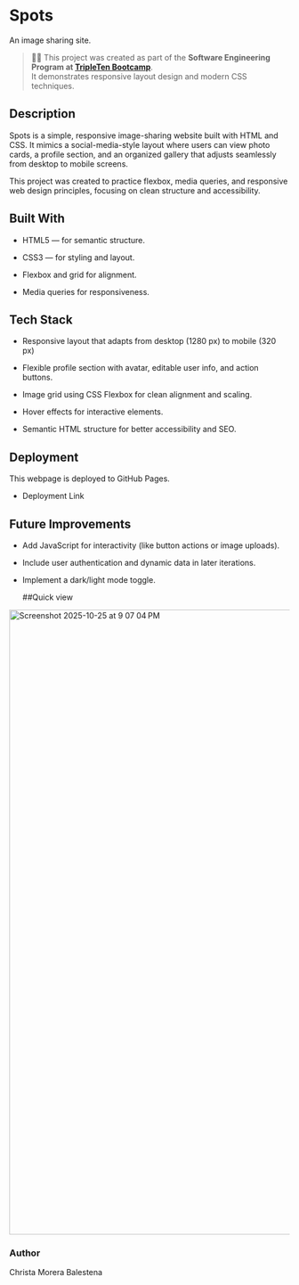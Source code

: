 # Spots

An image sharing site.

> 🧑‍💻 This project was created as part of the **Software Engineering Program at [TripleTen Bootcamp](https://tripleten.com/)**.  
> It demonstrates responsive layout design and modern CSS techniques.

## Description

Spots is a simple, responsive image-sharing website built with HTML and CSS.
It mimics a social-media-style layout where users can view photo cards, a profile section, and an organized gallery that adjusts seamlessly from desktop to mobile screens.

This project was created to practice flexbox, media queries, and responsive web design principles, focusing on clean structure and accessibility.

## Built With

- HTML5 — for semantic structure.

- CSS3 — for styling and layout.

- Flexbox and grid for alignment.

- Media queries for responsiveness.

## Tech Stack

- Responsive layout that adapts from desktop (1280 px) to mobile (320 px)

- Flexible profile section with avatar, editable user info, and action buttons.

- Image grid using CSS Flexbox for clean alignment and scaling.

- Hover effects for interactive elements.

- Semantic HTML structure for better accessibility and SEO.

## Deployment

This webpage is deployed to GitHub Pages.

- Deployment Link

## Future Improvements

- Add JavaScript for interactivity (like button actions or image uploads).

- Include user authentication and dynamic data in later iterations.

- Implement a dark/light mode toggle.

  ##Quick view

<img width="1238" height="1122" alt="Screenshot 2025-10-25 at 9 07 04 PM" src="https://github.com/user-attachments/assets/b2d2c5c7-23ab-4bcb-b6cb-377d5ae93a61" />

### Author

Christa Morera Balestena
